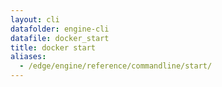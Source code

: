 ```yaml
---
layout: cli
datafolder: engine-cli
datafile: docker_start
title: docker start
aliases:
  - /edge/engine/reference/commandline/start/
---
```

<!--
This page is automatically generated from Docker's source code. If you want to
suggest a change to the text that appears here, open a ticket or pull request
in the source repository on GitHub:

https://github.com/docker/cli
-->

